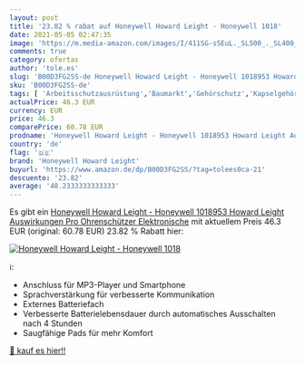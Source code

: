 ```yaml
---
layout: post
title: '23.82 % rabat auf Honeywell Howard Leight - Honeywell 1018'
date: 2021-05-05 02:47:35
image: 'https://m.media-amazon.com/images/I/411SG-sSEuL._SL500_._SL400_.jpg'
comments: true
category: ofertas
author: 'tole.es'
slug: 'B00D3FG2SS-de Honeywell Howard Leight - Honeywell 1018953 Howard Leight...'
sku: 'B00D3FG2SS-de'
tags: [ 'Arbeitsschutzausrüstung','Baumarkt','Gehörschutz','Kapselgehörschutz','Sicherheitstechnik','honeywell howard leight', ]
actualPrice: 46.3 EUR
currency: EUR
price: 46.3
comparePrice: 60.78 EUR
prodname: 'Honeywell Howard Leight - Honeywell 1018953 Howard Leight Auswirkungen Pro Ohrenschützer Elektronische'
country: 'de'
flag: '🇩🇪'
brand: 'Honeywell Howard Leight'
buyurl: 'https://www.amazon.de/dp/B00D3FG2SS/?tag=tolees0ca-21'
descuento: '23.82'
average: '48.2333333333333'
---
```


Es gibt ein [Honeywell Howard Leight - Honeywell 1018953 Howard Leight Auswirkungen Pro Ohrenschützer Elektronische](https://www.amazon.de/dp/B00D3FG2SS/?tag=tolees0ca-21) mit aktuellem Preis 46.3 EUR (original: 60.78 EUR) 23.82 % Rabatt hier:

[![Honeywell Howard Leight - Honeywell 1018](https://m.media-amazon.com/images/I/411SG-sSEuL._SL500_._SL400_.jpg)](https://www.amazon.de/dp/B00D3FG2SS/?tag=tolees0ca-21)

ℹ️:

- Anschluss für MP3-Player und Smartphone
- Sprachverstärkung für verbesserte Kommunikation
- Externes Batteriefach
- Verbesserte Batterielebensdauer durch automatisches Ausschalten nach 4 Stunden
- Saugfähige Pads für mehr Komfort

[🛒 kauf es hier!!](https://www.amazon.de/dp/B00D3FG2SS/?tag=tolees0ca-21)
